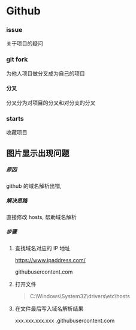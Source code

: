 # Github

### issue

关于项目的疑问



### git fork

为他人项目做分叉成为自己的项目



#### 分叉

分叉分为对项目的分叉和对分支的分叉



### starts

收藏项目



## 图片显示出现问题

##### 原因

github 的域名解析出错,

##### 解决思路

直接修改 hosts, 帮助域名解析

##### 步骤

1. 查找域名对应的 IP 地址

   https://www.ipaddress.com/

   githubusercontent.com

2. 打开文件 

   > C:\Windows\System32\drivers\etc\hosts

3. 在文件最后写入域名解析结果

   xxx.xxx.xxx.xxx .githubusercontent.com

